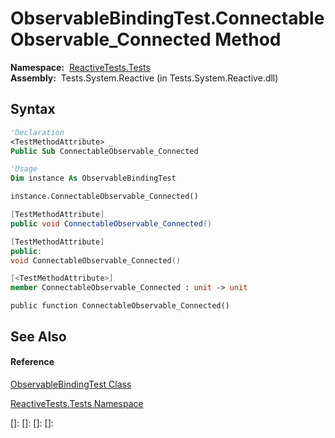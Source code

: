 # ObservableBindingTest.ConnectableObservable\_Connected Method

**Namespace:**  [ReactiveTests.Tests](ReactiveTests.Tests\ReactiveTests.Tests.md)  
**Assembly:**  Tests.System.Reactive (in Tests.System.Reactive.dll)

## Syntax

```vb
'Declaration
<TestMethodAttribute> _
Public Sub ConnectableObservable_Connected
```

```vb
'Usage
Dim instance As ObservableBindingTest

instance.ConnectableObservable_Connected()
```

```csharp
[TestMethodAttribute]
public void ConnectableObservable_Connected()
```

```c++
[TestMethodAttribute]
public:
void ConnectableObservable_Connected()
```

```fsharp
[<TestMethodAttribute>]
member ConnectableObservable_Connected : unit -> unit 
```

```jscript
public function ConnectableObservable_Connected()
```

## See Also

#### Reference

[ObservableBindingTest Class](ObservableBindingTest\ObservableBindingTest.md)

[ReactiveTests.Tests Namespace](ReactiveTests.Tests\ReactiveTests.Tests.md)

[]: 
[]: 
[]: 
[]: 